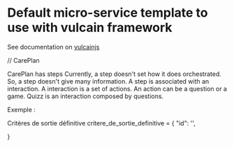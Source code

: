 # Default micro-service template to use with vulcain framework

See documentation on [vulcainjs](http://www.vulcainjs.org)


// CarePlan

CarePlan has steps
Currently, a step doesn't set how it does orchestrated.
So, a step doesn't give many information.
A step is associated with an interaction.
A interaction is a set of actions.
An action can be a question or a game.
Quizz is an interaction composed by questions.

Exemple :

Critères de sortie définitive
critere_de_sortie_definitive = {
    "id": '',


}
